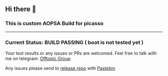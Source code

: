 ## Hi there 👋
### This is custom AOPSA Build for picasso
---
### Current Status: BUILD PASSING ( boot is not tested yet )

Your test results or any issues or PRs are welcomed.
Feel free to talk with me on telegram: [Offtopic Group](https://t.me/credits_offtopic)

Any issues please send to [release repo](https://github.com/aospa-picasso/releases) with [Pastebin](https://pastebin.com/)

